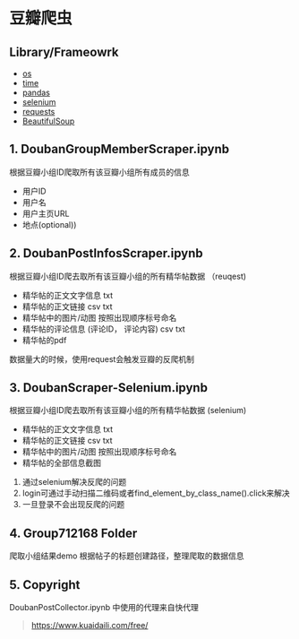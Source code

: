 # **豆瓣爬虫**
## Library/Frameowrk
* [os](https://docs.python.org/3/library/os.html)
* [time](https://docs.python.org/3/library/time.html)
* [pandas](https://pandas.pydata.org/docs/user_guide/index.html)       
* [selenium](https://selenium-python.readthedocs.io/)  
* [requests](https://docs.python-requests.org/en/latest/)
* [BeautifulSoup](https://www.crummy.com/software/BeautifulSoup/bs4/doc/)     
                                                                                                                                    
## **1. DoubanGroupMemberScraper.ipynb**
根据豆瓣小组ID爬取所有该豆瓣小组所有成员的信息 
* 用户ID
* 用户名
* 用户主页URL
* 地点(optional))


## **2. DoubanPostInfosScraper.ipynb**
根据豆瓣小组ID爬去取所有该豆瓣小组的所有精华帖数据 （reuqest)
* 精华帖的正文文字信息 txt
* 精华帖的正文链接 csv txt
* 精华帖中的图片/动图 按照出现顺序标号命名
* 精华帖的评论信息 (评论ID， 评论内容) csv txt
* 精华帖的pdf

数据量大的时候，使用request会触发豆瓣的反爬机制


## **3. DoubanScraper-Selenium.ipynb**
根据豆瓣小组ID爬去取所有该豆瓣小组的所有精华帖数据 (selenium)
* 精华帖的正文文字信息 txt
* 精华帖的正文链接 csv txt
* 精华帖中的图片/动图 按照出现顺序标号命名
* 精华帖的全部信息截图

1. 通过selenium解决反爬的问题
2. login可通过手动扫描二维码或者find_element_by_class_name().click来解决
3. 一旦登录不会出现反爬的问题


## **4. Group712168 Folder**
爬取小组结果demo
根据帖子的标题创建路径，整理爬取的数据信息

## **5. Copyright**
DoubanPostCollector.ipynb 中使用的代理来自快代理
> https://www.kuaidaili.com/free/

